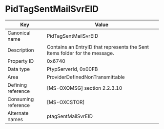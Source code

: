 # PidTagSentMailSvrEID

| Key | Value |
|---|---|
| Canonical name | PidTagSentMailSvrEID |
| Description | Contains an EntryID that represents the Sent Items folder for the message. |
| Property ID | 0x6740 |
| Data type | PtypServerId, 0x00FB |
| Area | ProviderDefinedNonTransmittable |
| Defining reference | [MS-OXOMSG] section 2.2.3.10 |
| Consuming reference | [MS-OXCSTOR] |
| Alternate names | ptagSentMailSvrEID |
